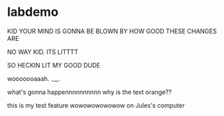 # labdemo

KID YOUR MIND IS GONNA BE BLOWN BY HOW GOOD THESE CHANGES ARE

NO WAY KID. ITS LITTTT

SO HECKIN LIT MY GOOD DUDE

wooooooaaah. .__.

what's gonna happennnnnnnnnn why is the text orange??

this is my test feature wowowowowowow on Jules's computer
